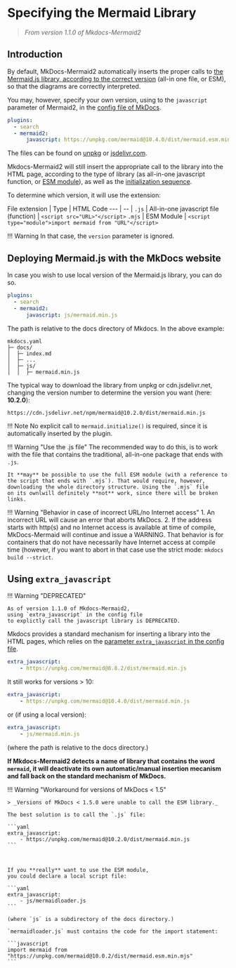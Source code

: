# Specifying the Mermaid Library

> _From version 1.1.0 of Mkdocs-Mermaid2_

## Introduction
By default, MkDocs-Mermaid2 automatically inserts the proper calls to
[the Mermaid.js library, according to the correct version](description.md/#insertion-of-the-javascript-library) (all-in one file, or ESM),
so that the diagrams are correctly interpreted.

You may, however, specify your own version, using to the
`javascript` parameter of Mermaid2, 
in the [config file of MkDocs](https://mkdocs.readthedocs.io/en/859/user-guide/configuration/).

```yaml
plugins:
  - search
  - mermaid2:
      javascript: https://unpkg.com/mermaid@10.4.0/dist/mermaid.esm.min.mjs 
```

The files can be found on [unpkg](https://unpkg.com/browse/mermaid@10.4.0/) or [jsdelivr.com](https://www.jsdelivr.com/package/npm/mermaid).

Mkdocs-Mermaid2 will still insert the appropriate call to the library
into the HTML page, according to the type of library (as all-in-one
javascript function, or [ESM module](description.md/#automatic-insertion-of-the-javascript-library)), as well as the [initialization
sequence](description.md/#initialization-sequence).

To determine which version, it will use the extension:

File extension | Type | HTML Code
--- | -- |
`.js` | All-in-one javascript file (function) | `<script src="URL>"</script>`
`.mjs` | ESM Module | `<script type="module">import mermaid from "URL"</script>`


!!! Warning
    In that case, the `version` parameter is ignored.

## Deploying Mermaid.js with the MkDocs website

In case you wish to use local version of the Mermaid.js library,
you can do so.

```yaml
plugins:
  - search
  - mermaid2:
      javascript: js/mermaid.min.js  
```

The path is relative to the docs directory of Mkdocs. In the above example:

    mkdocs.yaml
    ├─ docs/
    │  ├─ index.md
    │  ├─ ...
    │  ├─ js/
    │  │  ├─ mermaid.min.js


The typical way to download the library from unpkg or cdn.jsdelivr.net,
changing the version number to determine the version you want
(here: **10.2.0**):

```
https://cdn.jsdelivr.net/npm/mermaid@10.2.0/dist/mermaid.min.js
```


!!! Note
    No explicit call to `mermaid.initialize()` is required, since it is
    automatically inserted by the plugin.

!!! Warning "Use the .js file"
    The recommended way to do this, is to work with the file that contains
    the traditional, all-in-one package that ends with `.js`.

    It **may** be possible to use the full ESM module (with a reference to
    the script that ends with `.mjs`). That would require, however, 
    downloading the whole directory structure. Using the `.mjs` file
    on its ownlwill definitely **not** work, since there will be broken
    links.

!!! Warning "Behavior in case of incorrect URL/no Internet access"
    1. An incorrect URL will cause an error that aborts MkDocs.
    2. If the address starts with http(s) and no Internet access
       is available at time of compile, MkDocs-Mermaid will continue and issue
       a WARNING. That behavior is for containers that do not
       have necessarily have Internet access at compile time
       (however, if you want to abort
       in that case use the strict mode: `mkdocs build --strict`.

## Using `extra_javascript`

!!! Warning "DEPRECATED"

    As of version 1.1.0 of Mkdocs-Mermaid2, 
    using `extra_javascript` in the config file
    to explictly call the javascript library is DEPRECATED.
  


Mkdocs provides a standard mechanism for inserting a library into the
HTML pages, which relies on the
[parameter `extra_javascript` in the config file](https://mkdocs.readthedocs.io/en/859/user-guide/configuration/#extra_javascript).


```yaml
extra_javascript:
    - https://unpkg.com/mermaid@8.8.2/dist/mermaid.min.js
```

It still works for versions > 10:

```yaml
extra_javascript:
    - https://unpkg.com/mermaid@10.4.0/dist/mermaid.min.js
```

or (if using a local version):

```yaml
extra_javascript:
    - js/mermaid.min.js
```

(where the path is relative to the docs directory.)

**If Mkdocs-Mermaid2 detects a name of library that contains the
word `mermaid`, it will deactivate its own automatic/manual 
insertion mecanism and fall back on the standard mechanism of MkDocs.**




!!! Warning "Workaround for versions of MkDocs < 1.5"

    > _Versions of MkDocs < 1.5.0 were unable to call the ESM library._

    The best solution is to call the `.js` file:

    ```yaml
    extra_javascript:
        - https://unpkg.com/mermaid@10.2.0/dist/mermaid.min.js
    ```

   

    If you **really** want to use the ESM module,
    you could declare a local script file:

    ```yaml
    extra_javascript:
        - js/mermaidloader.js
    ```

    (where `js` is a subdirectory of the docs directory.)

    `mermaidloader.js` must contains the code for the import statement:

    ```javascript
    import mermaid from "https://unpkg.com/mermaid@10.0.2/dist/mermaid.esm.min.mjs"
    ```











